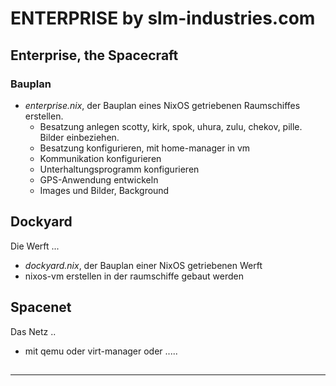 # ENTERPRISE by slm-industries.com

## Enterprise, the Spacecraft
### Bauplan

- _enterprise.nix_, der Bauplan eines NixOS getriebenen Raumschiffes erstellen.
  - Besatzung anlegen
      scotty, kirk, spok, uhura, zulu, chekov, pille. Bilder einbeziehen.
  - Besatzung konfigurieren, mit home-manager in vm
  - Kommunikation konfigurieren
  - Unterhaltungsprogramm konfigurieren
  - GPS-Anwendung entwickeln
  - Images und Bilder, Background

## Dockyard
Die Werft ...
  - _dockyard.nix_, der Bauplan einer NixOS getriebenen Werft
  - nixos-vm erstellen in der raumschiffe gebaut werden

## Spacenet
Das Netz ..
  - mit qemu oder virt-manager oder .....

##
---
